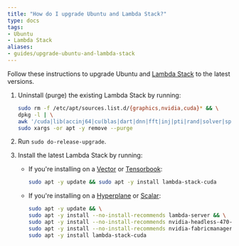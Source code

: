 ```yaml
---
title: "How do I upgrade Ubuntu and Lambda Stack?"
type: docs
tags:
- Ubuntu
- Lambda Stack
aliases:
- guides/upgrade-ubuntu-and-lambda-stack
---
```


Follow these instructions to upgrade Ubuntu and
[Lambda Stack](https://lambdalabs.com/lambda-stack-deep-learning-software) to
the latest versions.

1. Uninstall (purge) the existing Lambda Stack by running:

   ```bash
   sudo rm -f /etc/apt/sources.list.d/{graphics,nvidia,cuda}* && \
   dpkg -l | \
   awk '/cuda|lib(accinj64|cu(blas|dart|dnn|fft|inj|pti|rand|solver|sparse)|magma|nccl|npp|nv[^p])|nv(idia|ml)|tensor(flow|board)|torch/ { print $2 }' | \
   sudo xargs -or apt -y remove --purge
   ```

1. Run `sudo do-release-upgrade`.

1. Install the latest Lambda Stack by running:

   - If you're installing on a
     [Vector](https://lambdalabs.com/gpu-workstations/vector) or
     [Tensorbook](https://lambdalabs.com/deep-learning/laptops/tensorbook):

     ```bash
     sudo apt -y update && sudo apt -y install lambda-stack-cuda
     ```

   - If you're installing on a
     [Hyperplane](https://lambdalabs.com/deep-learning/servers/hyperplane-a100)
     or [Scalar](https://lambdalabs.com/products/blade):

     ```bash
     sudo apt -y update && \
     sudo apt -y install --no-install-recommends lambda-server && \
     sudo apt -y install --no-install-recommends nvidia-headless-470-server && \
     sudo apt -y install --no-install-recommends nvidia-fabricmanager-470 && \
     sudo apt -y install lambda-stack-cuda
     ```
